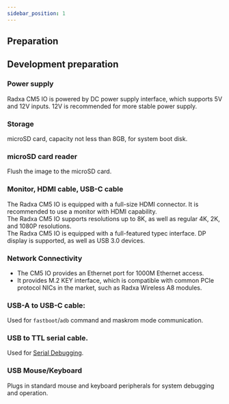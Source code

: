 ```yaml
---
sidebar_position: 1
---
```


## Preparation

## Development preparation

### Power supply

Radxa CM5 IO is powered by DC power supply interface, which supports 5V and 12V inputs. 12V is recommended for more stable power supply.

### Storage

microSD card, capacity not less than 8GB, for system boot disk.

### microSD card reader

Flush the image to the microSD card.

### Monitor, HDMI cable, USB-C cable

The Radxa CM5 IO is equipped with a full-size HDMI connector. It is recommended to use a monitor with HDMI capability.  
 The Radxa CM5 IO supports resolutions up to 8K, as well as regular 4K, 2K, and 1080P resolutions.  
 The Radxa CM5 IO is equipped with a full-featured typec interface. DP display is supported, as well as USB 3.0 devices.

### Network Connectivity

- The CM5 IO provides an Ethernet port for 1000M Ethernet access.
- It provides M.2 KEY interface, which is compatible with common PCIe protocol NICs in the market, such as Radxa Wireless A8 modules.

### USB-A to USB-C cable:

Used for `fastboot`/`adb` command and maskrom mode communication.

### USB to TTL serial cable.

Used for [Serial Debugging](../radxa-os/low-level-dev/serial).

### USB Mouse/Keyboard

Plugs in standard mouse and keyboard peripherals for system debugging and operation.

